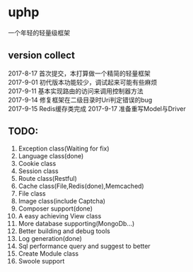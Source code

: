 # uphp 
一个年轻的轻量级框架
## version collect
2017-8-17 首次提交，本打算做一个精简的轻量框架<br>
2017-9-01 初代版本功能较少，调试起来可能有些麻烦<br>
2017-9-11 基本实现路由的访问来调用控制器方法<br>
2017-9-14 修复框架在二级目录时Uri判定错误的bug<br>
2017-9-15 Redis缓存类完成
2017-9-17 准备重写Model与Driver

##  TODO:
<ol>
<li>Exception class(Waiting for fix)</li>
<li>Language class(done)</li>
<li>Cookie class</li>
<li>Session class</li>
<li>Route class(Restful)</li>
<li>Cache class(File,Redis(done),Memcached)</li>
<li>File class</li>
<li>Image class(include Captcha)</li>
<li>Composer support(done)</li>
<li>A easy achieving View class</li>
<li>More database supporting(MongoDb...)</li>
<li>Better building and debug tools</li>
<li>Log generation(done)</li>
<li>Sql performance query and suggest to better </li>
<li>Create Module class</li>
<li>Swoole support</li>
</ol>